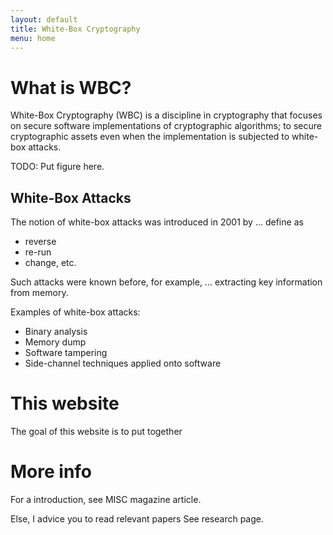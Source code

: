 ```yaml
---
layout: default
title: White-Box Cryptography
menu: home
---
```


# What is WBC?

White-Box Cryptography (WBC) is a discipline in cryptography that focuses on secure software implementations of cryptographic algorithms; to secure cryptographic assets even when the implementation is subjected to white-box attacks.

TODO: Put figure here.

## White-Box Attacks

The notion of white-box attacks was introduced in 2001 by ...
define as 

* reverse
* re-run
* change, etc.


Such attacks were known before, for example, ... extracting key information from memory.

Examples of white-box attacks:
* Binary analysis
* Memory dump
* Software tampering
* Side-channel techniques applied onto software

# This website

The goal of this website is to put together 

# More info

For a introduction, see MISC magazine article.

Else, I advice you to read relevant papers
See research page.


